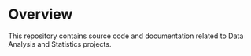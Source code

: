 # Overview

This repository contains source code and documentation related to Data Analysis and Statistics projects.
